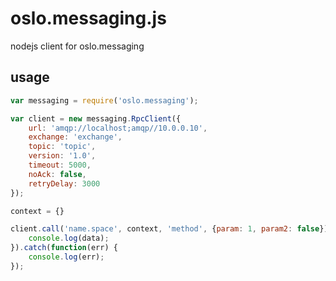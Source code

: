 # oslo.messaging.js

nodejs client for oslo.messaging

## usage

```javascript
var messaging = require('oslo.messaging');

var client = new messaging.RpcClient({
    url: 'amqp://localhost;amqp//10.0.0.10',
    exchange: 'exchange',
    topic: 'topic',
    version: '1.0',
    timeout: 5000,
    noAck: false,
    retryDelay: 3000
});

context = {}

client.call('name.space', context, 'method', {param: 1, param2: false}).then(function(data) {
    console.log(data);
}).catch(function(err) {
    console.log(err);
});
```
